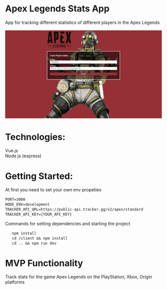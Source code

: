 # Apex Legends Stats App
App for tracking different statistics of different players in the Apex Legends</br>
</br>
<img src="https://github.com/Naughty1905/apex-legends-vue-node/blob/master/apex-legends.gif">

# Technologies:
  Vue.js </br>
  Node js (express) </br>

# Getting Started:
  At first you need to set your own env propeties</br>
```
PORT=3000
NODE_ENV=development
TRACKER_API_URL=https://public-api.tracker.gg/v2/apex/standard
TRACKER_API_KEY={YOUR_API_KEY}
```
  Commands for setting dependencies and starting the project</br>
``` 
   npm install
   cd /client && npm install
   cd .. && npm run dev
```

# MVP Functionality
  Track stats for the game Apex Legends on the PlayStation, Xbox, Origin platforms</br>


 
 
